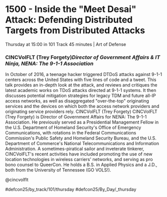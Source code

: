 # 1500 - Inside the "Meet Desai" Attack: Defending Distributed Targets from Distributed Attacks
Thursday at 15:00 in 101 Track
45 minutes | Art of Defense
### CINCVolFLT (Trey Forgety)*Director of Government Affairs & IT Ninja, NENA: The 9-1-1 Association*

In October of 2016, a teenage hacker triggered DTDoS attacks against 9-1-1 centers across the United States with five lines of code and a tweet. This talk provides an in-depth look at the attack, and reviews and critiques the latest academic works on TDoS attacks directed at 9-1-1 systems. It then discusses potential mitigation strategies for legacy TDM and future all-IP access networks, as well as disaggregated "over-the-top" originating services and the devices on which both the access network providers and originating service providers rely.
CINCVolFLT (Trey Forgety)
CINCVolFLT (Trey Forgety) is Director of Government Affairs for NENA: The 9-1-1 Association. He previously served as a Presidential Management Fellow in the U.S. Department of Homeland Security's Office of Emergency Communications, with rotations in the Federal Communications Commission's Public Safety and Homeland Security Bureau, and the U.S. Department of Commerce's National Telecommunications and Information Administration. A sometimes-piratical sailor and inveterate tinkerer, CINCVolFLT's recent activities have included promoting the use of new location technologies in wireless carriers' networks, and serving as pro bono counsel to QueerCon. He holds a B.S. in Applied Physics and a J.D., both from the University of Tennessee (GO VOLS!).

@cincvolflt

#defcon25/by_track/101/thursday #defcon25/By_Day/_thursday